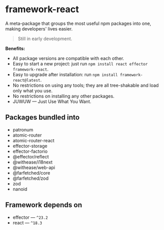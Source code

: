 # framework-react

A meta-package that groups the most useful npm packages into one, making developers' lives easier.

> Still in early development.

**Benefits:**

- All package versions are compatible with each other.
- Easy to start a new project: just run `npm install react effector framework-react`.
- Easy to upgrade after installation: run `npm install framework-react@latest`.
- No restrictions on using any tools; they are all tree-shakable and load only what you use.
- No restrictions on installing any other packages.
- JUWUW — Just Use What You Want.

## Packages bundled into

- patronum
- atomic-router
- atomic-router-react
- effector-storage
- effector-factorio
- @effector/reflect
- @withease/i18next
- @withease/web-api
- @farfetched/core
- @farfetched/zod
- zod
- nanoid

## Framework depends on

- effector — `^23.2`
- react — `^18.3`
